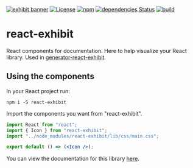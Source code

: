 [![exhibit banner](https://raw.githubusercontent.com/au-re/react-exhibit/gh-pages/static/media/exhibit.png)](https://au-re.github.io/react-exhibit/)
[![License](https://img.shields.io/packagist/l/doctrine/orm.svg?style=flat-square)](https://github.com/au-re/react-exhibit/blob/master/LICENSE)
[![npm](https://img.shields.io/npm/v/npm.svg?style=flat-square)](https://www.npmjs.com/package/react-exhibit)
[![dependencies Status](https://david-dm.org/au-re/react-exhibit/status.svg?style=flat-square)](https://david-dm.org/au-re/react-exhibit)
[![build](https://travis-ci.org/au-re/react-exhibit.svg?branch=master)](https://travis-ci.org/au-re/react-exhibit)

# react-exhibit

React components for documentation. Here to help visualize your React library.
Used in [generator-react-exhibit](https://github.com/au-re/generator-react-exhibit).

## Using the components

In your React project run:

```shell
npm i -S react-exhibit
```

Import the components you want from "react-exhibit".

```jsx
import React from "react";
import { Icon } from "react-exhibit";
import "../node_modules/react-exhibit/lib/css/main.css";

export default () => (<Icon />);
```

You can view the documentation for this library [here](https://au-re.github.io/react-exhibit/).
